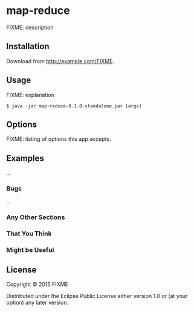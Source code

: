 # map-reduce

FIXME: description

## Installation

Download from http://example.com/FIXME.

## Usage

FIXME: explanation

    $ java -jar map-reduce-0.1.0-standalone.jar [args]

## Options

FIXME: listing of options this app accepts.

## Examples

...

### Bugs

...

### Any Other Sections
### That You Think
### Might be Useful

## License

Copyright © 2015 FIXME

Distributed under the Eclipse Public License either version 1.0 or (at
your option) any later version.
